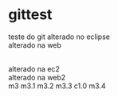 # gittest
teste do git
alterado no eclipse
<br />
alterado na web

<br />
alterado na ec2

<br />
alterado na web2
<br />
m3
m3.1
m3.2
m3.3
c1.0
m3.4